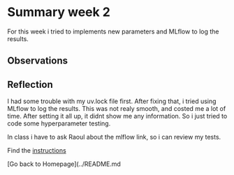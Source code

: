 # Summary week 2
For this week i tried to implements new parameters and MLflow to log the results.

## Observations


## Reflection
I had some trouble with my uv.lock file first. After fixing that, i tried using MLflow to log the results. This was not realy smooth, and costed me a lot of time.
After setting it all up, it didnt show me any information.
So i just tried to code some hyperparameter testing.

In class i have to ask Raoul about the mlflow link, so i can review my tests.

Find the [instructions](./instructions.md)

[Go back to Homepage](../README.md
